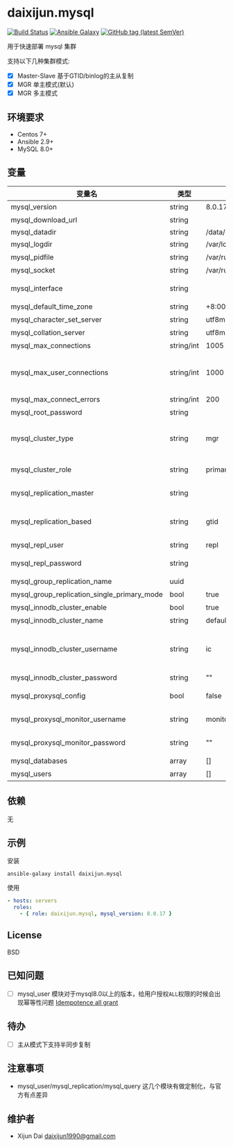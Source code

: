 # daixijun.mysql

[![Build Status](https://github.com/daixijun/ansible-role-mysql/workflows/build/badge.svg)](https://github.com/daixijun/ansible-role-mysql/actions)
[![Ansible Galaxy](https://img.shields.io/badge/galaxy-daixijun.mysql-660198.svg?style=flat)](https://galaxy.ansible.com/daixijun/mysql/)
[![GitHub tag (latest SemVer)](https://img.shields.io/github/v/tag/daixijun/ansible-role-mysql?sort=semver)](https://github.com/daixijun/ansible-role-mysql/tags)

用于快速部署 mysql 集群

支持以下几种集群模式:

* [x] Master-Slave 基于GTID/binlog的主从复制
* [x] MGR 单主模式(默认)
* [x] MGR 多主模式

## 环境要求

* Centos 7+
* Ansible 2.9+
* MySQL 8.0+

## 变量

| 变量名                                      | 类型       | 默认值                      | 变量说明                                                                                    |
| ------------------------------------------- | ---------- | --------------------------- | ------------------------------------------------------------------------------------------- |
| mysql_version                               | string     | 8.0.17                      | mysql 版本                                                                                  |
| mysql_download_url                          | string     |                             | 免安装压缩包下载地址                                                                        |
| mysql_datadir                               | string     | /data/mysql                 |                                                                                             | 数据存放目录                               |
| mysql_logdir                                | string     | /var/log/mysqld             | 日志存放目录                                                                                |
| mysql_pidfile                               | string     | /var/run/mysqld/mysqld.pid  | PID文件位置                                                                                 |
| mysql_socket                                | string     | /var/run/mysqld/mysqld.sock | Socket文件位置                                                                              |
| mysql_interface                             | string     |                             | 指定网卡，默认使用除lo外的第一张网卡                                                        |
| mysql_default_time_zone                     | string     | +8:00                       | 指定时区                                                                                    |
| mysql_character_set_server                  | string     | utf8mb4                     | 默认字符集                                                                                  |
| mysql_collation_server                      | string     | utf8mb4_general_ci          | 默认字符序                                                                                  |
| mysql_max_connections                       | string/int | 1005                        | 最大连接数                                                                                  |
| mysql_max_user_connections                  | string/int | 1000                        | 用户最大连接数，必须比 `mysql_max_connections` 小，需要给管理员预留几个连接用于处理异常情况 |
| mysql_max_connect_errors                    | string/int | 200                         | 最大错误连接数                                                                              |
| mysql_root_password                         | string     |                             | root账号的密码                                                                              |
| mysql_cluster_type                          | string     | mgr                         | 集群类型(默认 mgr) 可选 `mgr`(Mysql Group Replication)/`ms`(Master-Slave)                   |
| mysql_cluster_role                          | string     | primary                     | Primary-Secondary 模式下的实例角色，可选                                                    | `master`, `primary` / `slave`, `secondary` |
| mysql_replication_master                    | string     |                             | Master-Slave 模式下Master实例的名称                                                         |
| mysql_replication_based                     | string     | gtid                        | 可选基于 `gtid` 或传统 `binlog` 方式进行复制(默认 gtid)                                     |
| mysql_repl_user                             | string     | repl                        | 用于主从/组复制的账号                                                                       |
| mysql_repl_password                         | string     |                             | 用于主从/组复制的账号的密码                                                                 |
| mysql_group_replication_name                | uuid       |                             | 组复制集群名                                                                                |
| mysql_group_replication_single_primary_mode | bool       | true                        | MGR集群是否为单主模式                                                                       |
| mysql_innodb_cluster_enable                 | bool       | true                        | 是否开启 Innodb Cluster                                                                     |
| mysql_innodb_cluster_name                   | string     | default                     | Innodb Cluster 名称                                                                         |
| mysql_innodb_cluster_username               | string     | ic                          | 用于创建和管理 Innodb Cluster 的账号，需要具备 `ALL WITH GRANT OPTION` 权限                 |
| mysql_innodb_cluster_password               | string     | ""                          | 管理密码                                                                                    |
| mysql_proxysql_config                       | bool       | false                       | 是否使用 proysql 做为代理层                                                                 |
| mysql_proxysql_monitor_username             | string     | monitor                     | proxysql 监控mgr状态的账号                                                                  |
| mysql_proxysql_monitor_password             | string     | ""                          | proxysql 监控mgr状态的密码                                                                  |
| mysql_databases                             | array      | []                          | 需要创建的业务数据库                                                                        |
| mysql_users                                 | array      | []                          | 需要创建的用户                                                                              |

## 依赖

无

## 示例

安装

```shell
ansible-galaxy install daixijun.mysql
```

使用

```yaml
- hosts: servers
  roles:
    - { role: daixijun.mysql, mysql_version: 8.0.17 }
```

## License

BSD

## 已知问题

* [ ] mysql_user 模块对于mysql8.0以上的版本，给用户授权`ALL`权限的时候会出现幂等性问题 [Idempotence all grant](https://github.com/ansible/ansible/pull/57460)

## 待办

* [ ] 主从模式下支持半同步复制

## 注意事项

* mysql_user/mysql_replication/mysql_query 这几个模块有做定制化，与官方有点差异

## 维护者

* Xijun Dai <daixijun1990@gmail.com>
